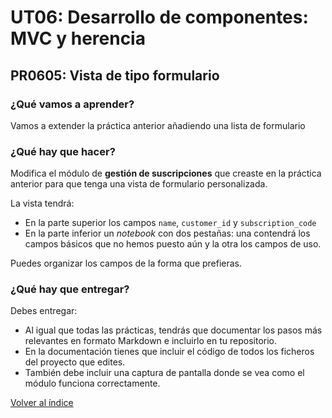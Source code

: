 # UT06: Desarrollo de componentes: MVC y herencia

## PR0605: Vista de tipo formulario

### ¿Qué vamos a aprender?

Vamos a extender la práctica anterior añadiendo una lista de formulario


### ¿Qué hay que hacer?

Modifica el módulo de **gestión de suscripciones** que creaste en la práctica anterior para que tenga una vista de formulario personalizada.

La vista tendrá:
- En la parte superior los campos `name`, `customer_id` y `subscription_code` 
- En la parte inferior un *notebook* con dos pestañas: una contendrá los campos básicos que no hemos puesto aún y la otra los campos de uso.

Puedes organizar los campos de la forma que prefieras.



### ¿Qué hay que entregar?

Debes entregar:

- Al igual que todas las prácticas, tendrás que documentar los pasos más relevantes en formato Markdown e incluirlo en tu repositorio.
- En la documentación tienes que incluir el código de todos los ficheros del proyecto que edites.
- También debe incluir una captura de pantalla donde se vea como el módulo funciona correctamente.


[Volver al índice](../index.html)